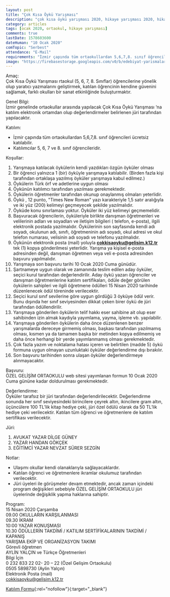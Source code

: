 ```yaml
---
layout: post
title: "Çok Kısa Öykü Yarışması"
description: "çok kısa öykü yarışması 2020, hikaye yarışması 2020, hikaye yarışmaları, öykü yarışmaları"
category: articles
tags: [ocak 2020, ortaokul, hikaye yarışması]
comments: true
lastDate: 1578603600
dateHuman: "10 Ocak 2020"
comTopic: "Serbest"
attendance: "E-Mail"
requirements: "İzmir çapında tüm ortaokullardan 5,6,7,8. sınıf öğrencileri ücretsiz katılabilir."
image: "https://firebasestorage.googleapis.com/v0/b/edebiyat-yarismalari.appspot.com/o/cok-kisa-oyku-yarismasi-2020.jpg?alt=media&token=da1013df-bd16-4fde-b21c-61dcd1f4c047"
---
```


Amaç:  
Çok Kısa Öykü Yarışması rtaokul (5, 6, 7, 8. Sınıflar) öğrencilerine yönelik olup yaratıcı yazmalarını geliştirmek, katılan öğrencinin kendine güvenini sağlamak, farklı okulları bir sanat etkinliğinde buluşturmaktır.

Genel Bilgi:  
İzmir genelinde ortaokullar arasında yapılacak Çok Kısa Öykü Yarışması ‘na katılım elektronik ortamdan olup değerlendirmeler belirlenen jüri tarafından yapılacaktır.

Katılım:  
- İzmir çapında tüm ortaokullardan 5,6,7,8. sınıf öğrencileri ücretsiz katılabilir.
- Katılımcılar 5, 6, 7 ve 8. sınıf öğrencileridir.

Koşullar:  
1. Yarışmaya katılacak öykülerin kendi yazdıkları özgün öyküler olması
2. Bir öğrenci yalnızca 1 (bir) öyküyle yarışmaya katılabilir. (Birden fazla kişi tarafından ortaklaşa yazılmış öyküler yarışmaya kabul edilmez.)
3. Öykülerin Türk örf ve adetlerine uygun olması
3. Öykünün katılımcı tarafından yazılması gerekmektedir.
4. Öykülerin öğretmenler tarafından okunup onaylanmış olmaları yeterlidir.
5. Öykü , 12 punto, "Times New Roman" yazı karakteriyle 1,5 satır aralığıyla ve iki yüz (200) kelimeyi geçmeyecek şekilde yazılmalıdır.
6. Öyküde konu sınırlaması yoktur. Öyküler iki yüz kelimeyi geçmemelidir.
7. Başvuracak öğrencilerin, öyküleriyle birlikte danışman öğretmenleri ve velilerinin adları ve soyadları ve iletişim bilgileri ( telefon, e-posta), ilgili elektronik postada yazılmalıdır. Öykülerinin son sayfasında kendi adı soyadı, okulunun adı, sınıfı, öğretmeninin adı soyadı, okul adresi ve okul telefon numarası, velisinin adı soyadı ve telefonu yazılmalıdır.
8. Öykünün elektronik posta (mail) yoluyla **cokkisaoyku@gelisim.k12.tr** tek (1) kopya gönderilmesi yeterlidir. Yarışma ya kişisel e-posta adresinden değil, danışman öğretmen veya veli e-posta adresinden başvuru yapılmalıdır.
9. Yarışmaya son başvuru tarihi 10 Ocak 2020 Cuma günüdür.
10. Şartnameye uygun olarak ve zamanında teslim edilen aday öyküler, seçici kurul tarafından değerlendirilir. Aday öykü yazarı öğrenciler ve danışman öğretmenlerine katılım sertifikaları, ödüle değer görülen öykülerin sahipleri ve ilgili öğretmene ödülleri 15 Nisan 2020 tarihinde düzenlenecek ödül töreninde verilecektir.
11. Seçici kurul sınıf sevilerine göre uygun gördüğü 3 öyküye ödül verir. Bunu dışında her sınıf seviyesinden dikkat çeken birer öykü de jüri tarafından ödüllendirilir.
12. Yarışmaya gönderilen öykülerin telif hakkı eser sahibine ait olup eser sahibinden izin almak kaydıyla yayımlama, yayma, işleme vb. yapılabilir.
13. Yarışmaya gönderilen öykülerin daha önce düzenlenen benzer yarışmalarda dereceye girmemiş olması, başkası tarafından yazılmamış olması, kısmen ya da tamamen başka bir metinden kopya edilmemiş ve daha önce herhangi bir yerde yayımlanmamış olması gerekmektedir.
14. Çok fazla yazım ve noktalama hatası içeren ve belirtilen (madde 5) öykü formuna uygun olmayan uzunluktaki öyküler değerlendirme dışı bırakılır.
15. Son başvuru tarihinden sonra ulaşan öyküler değerlendirmeye alınmayacaktır.

Başvuru:  
ÖZEL GELİŞİM ORTAOKULU web sitesi yayımlanan formun 10 Ocak 2020 Cuma gününe kadar doldurulması gerekmektedir.

Değerlendirme:  
Öyküler tarafsız bir jüri tarafından değerlendirilecektir. Değerlendirme sonunda her sınıf seviyesindeki birincilere çeyrek altın, ikincilere gram altın, üçüncülere 100 TL’lik kitap hediye çeki, jüri özel ödülü olarak da 50 TL’lik hediye çeki verilecektir. Katılan tüm öğrenci ve öğretmenlere de katılım sertifikası verilecektir.

Jüri:  
1. AVUKAT YAZAR DİLGE GÜNEY
2. YAZAR HANDAN GÖKÇEK
3. EĞİTİMCİ YAZAR NEVZAT SÜRER SEZGİN

Notlar: 
- Ulaşımı okullar kendi olanaklarıyla sağlayacaklardır.
- Katılan öğrenci ve öğretmenlere ikramlar okulumuz tarafından verilecektir.
- Jüri üyeleri ile görüşmeler devam etmektedir, ancak zaman içindeki program değişikleri sebebiyle ÖZEL GELİŞİM ORTAOKULU jüri üyelerinde değişiklik yapma
haklarına sahiptir.

Program:  
15 Nisan 2020 Çarşamba  
09.00 OKULLARIN KARŞILANMASI  
09.30 İKRAM  
10:00 YAZAR KONUŞMASI  
10.30 ÖDÜLLERİN TAKDİMİ / KATILIM SERTİFİKALARININ TAKDİMİ /  
KAPANIŞ  
YARIŞMA EKİP VE ORGANİZASYON TAKIMI  
Görevli öğretmen  
AYLİN YALÇIN ve Türkçe Öğretmenleri  
Bilgi İçin  
0 232 833 22 02- 20 – 22 (Özel Gelişim Ortaokulu)  
0505 5898730 (Aylin Yalçın)  
Elektronik Posta (mail)  
cokkisaoyku@gelisim.k12.tr

[Katılım Formu](http://www.gelisim.k12.tr/TR/798/Katilim-Formu.htm?utm_source=edebiyatyarismalari.com&utm_medium=affiliate&utm_campaign=cpc){:rel="nofollow"}{:target="_blank"}